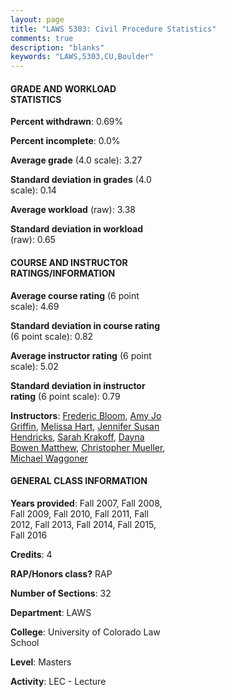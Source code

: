 ```yaml
---
layout: page
title: "LAWS 5303: Civil Procedure Statistics"
comments: true
description: "blanks"
keywords: "LAWS,5303,CU,Boulder"
---
```

<head>
<script src="https://ajax.googleapis.com/ajax/libs/jquery/2.1.3/jquery.min.js"></script>
<script src="https://dl.dropboxusercontent.com/s/pc42nxpaw1ea4o9/highcharts.js?dl=0"></script>
<!-- <script src="../assets/js/highcharts.js"></script> -->
<style type="text/css">@font-face {
	font-family: "Bebas Neue";
	src: url(https://www.filehosting.org/file/details/544349/BebasNeue Regular.otf) format("opentype");
	}
	h1.Bebas { 
		font-family: "Bebas Neue", Verdana, Tahoma;
	}
</style>
</head>
<body>
	<div id="container" style="float: right; width: 45%; height: 88%; margin-left: 2.5%; margin-right: 2.5%;"></div>
	<script language="JavaScript">
		$(document).ready(function() {
		var chart = {type: 'column'};
		var title = {text: 'Grade Distribution'};
		var xAxis = {categories: ['A','B','C','D','F'],crosshair: true};
		var yAxis = {min: 0,title: {text: 'Percentage'}};
		var tooltip = {headerFormat: '<center><b><span style="font-size:20px">{point.key}</span></b></center>',
		               pointFormat: '<td style="padding:0"><b>{point.y:.1f}%</b></td>',
		               footerFormat: '</table>',shared: true,useHTML: true};
		var plotOptions = {column: {pointPadding: 0.0,borderWidth: 0}};  
		var credits = {enabled: false};var series= [{name: 'Percent',data: [33.96,58.37,7.36,0.31,0.0,]}];
		var json = {};
		json.chart = chart;
		json.title = title;
		json.tooltip = tooltip;
		json.xAxis = xAxis;
		json.yAxis = yAxis;  
		json.series = series;
		json.plotOptions = plotOptions;  
		json.credits = credits;
		$('#container').highcharts(json);
	});
	</script>
</body>
			   
#### GRADE AND WORKLOAD STATISTICS

**Percent withdrawn**: 0.69%

**Percent incomplete**: 0.0%

**Average grade** (4.0 scale): 3.27

**Standard deviation in grades** (4.0 scale): 0.14

**Average workload** (raw): 3.38

**Standard deviation in workload** (raw): 0.65

#### COURSE AND INSTRUCTOR RATINGS/INFORMATION

**Average course rating** (6 point scale): 4.69

**Standard deviation in course rating** (6 point scale): 0.82

**Average instructor rating** (6 point scale): 5.02

**Standard deviation in instructor rating** (6 point scale): 0.79

**Instructors**: <a href='../../instructors/Frederic_Bloom'>Frederic Bloom</a>, <a href='../../instructors/Amy_Jo_Griffin'>Amy Jo Griffin</a>, <a href='../../instructors/Melissa_Hart'>Melissa Hart</a>, <a href='../../instructors/Jennifer_Susan_Hendricks'>Jennifer Susan Hendricks</a>, <a href='../../instructors/Sarah_Krakoff'>Sarah Krakoff</a>, <a href='../../instructors/Dayna_Bowen_Matthew'>Dayna Bowen Matthew</a>, <a href='../../instructors/Christopher_Mueller'>Christopher Mueller</a>, <a href='../../instructors/Michael_Waggoner'>Michael Waggoner</a>

#### GENERAL CLASS INFORMATION

**Years provided**: Fall 2007, Fall 2008, Fall 2009, Fall 2010, Fall 2011, Fall 2012, Fall 2013, Fall 2014, Fall 2015, Fall 2016

**Credits**: 4

**RAP/Honors class?** RAP

**Number of Sections**: 32

**Department**: LAWS

**College**: University of Colorado Law School

**Level**: Masters

**Activity**: LEC - Lecture
